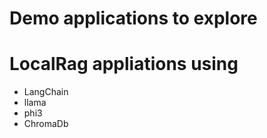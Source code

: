 # Demo applications to explore 
# 	LocalRag appliations using 
-  LangChain
-  llama
-  phi3
-  ChromaDb 
